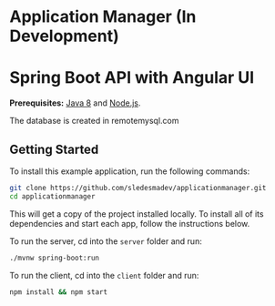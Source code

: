 # Application Manager (In Development)
# Spring Boot API with Angular UI
 
**Prerequisites:** [Java 8](http://www.oracle.com/technetwork/java/javase/downloads/jdk8-downloads-2133151.html) and [Node.js](https://nodejs.org/).

The database is created in remotemysql.com

## Getting Started

To install this example application, run the following commands:

```bash
git clone https://github.com/sledesmadev/applicationmanager.git
cd applicationmanager
```

This will get a copy of the project installed locally. To install all of its dependencies and start each app, follow the instructions below.

To run the server, cd into the `server` folder and run:
 
```bash
./mvnw spring-boot:run
```

To run the client, cd into the `client` folder and run:
 
```bash
npm install && npm start
```
